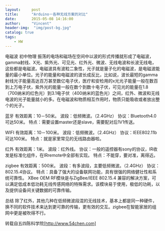 ```yaml
---
layout:     post
title:      "Arduino－各种无线方案的对比"
date:       2015-05-08 14:16:00
author:     "Vincent"
header-img:  "img/post-bg.jpg"
catalog: true
tags:
    - HW
---
```


电磁波
初中物理
振荡的电场和磁场在空间中以波的形式传播就形成了电磁波，gamma射线、X光、紫外光、可见光、红外光、微波、无线电波和长波无线电，这些都是电磁波。电磁波具有波粒二象性，光子就是量子化的电磁波，是电磁波能量的最小单位。光子的能量和电磁波的波长成反比，比如说，波长最短的gamma射线光子能量高达百万甚至数亿电子伏，医疗和安检用的x光光子能量一般在数百到上万电子伏，紫外光的能量一般在数个到数十电子伏，可见光的能量在1.8（700纳米的红色光）到3.1电子伏（400纳米的蓝色光）之间，红外、微波和无线电波的光子能量就小的多。在电磁波和物质相互作用时，物质只能吸收或者放出整个的光子。


<!--more-->


蓝牙
有效距离：10－50米。
波段：低频微波。（2.4GHz）
协议：Bluetooth4.0可达50米。
特点：需要设置master还是slave，需要配对后1V1传送。

WIFI
有效距离：10－100米。
波段：低频微波。（2.4GHz）
协议：IEEE802.11b可达100米。
特点：就是家里常见的无线路由器啦。

红外
有效距离：1米。
波段：红外线。
协议：一般的遥控器有sony的协议，IR收发是标准化组件，在IRremote中全部有实现。
特点：不能穿，要对准，离得近。

zigbee
有效距离：500米。
波段：有多波段，主要低频微波。（2.4GHz）
协议：802.15.4协议。
特点：具备了强大的设备联网功能，具有很强的网络健壮性和系统可靠性。
XBee OEM RF模块是与ZigBee/IEEE 802.15.4 兼容的解决方案，可以满足低成本低功耗无线传感网络的特殊需求。该模块易于使用，极低的功耗，以及提供设备间关键数据的可靠传输。

总结
除了红外，其他几种在低频微波段混的无线技术，基本上都是同一种硬件，换不同的软件技术来达到更可靠的传输，更有效的交互。zigbee在智能家居的组网中更是被吹得不行。


转载自五四陈科学院[http://www.54chen.com] 